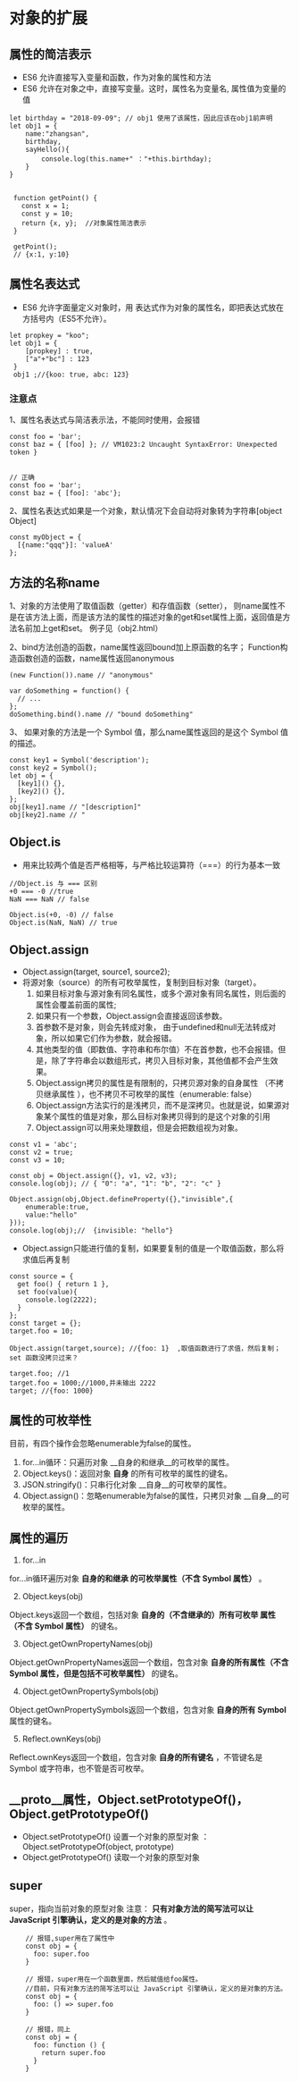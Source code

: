 # 对象的扩展

## 属性的简洁表示
* ES6 允许直接写入变量和函数，作为对象的属性和方法
* ES6 允许在对象之中，直接写变量。这时，属性名为变量名, 属性值为变量的值

```
let birthday = "2018-09-09"; // obj1 使用了该属性，因此应该在obj1前声明
let obj1 = {
    name:"zhangsan",
    birthday,
    sayHello(){
        console.log(this.name+" ："+this.birthday);
    }
}


 function getPoint() {
   const x = 1;
   const y = 10;
   return {x, y};  //对象属性简洁表示
 }

 getPoint();
 // {x:1, y:10}
```


## 属性名表达式
 
* ES6 允许字面量定义对象时，用 表达式作为对象的属性名，即把表达式放在方括号内（ES5不允许）。
 
```
let propkey = "koo";
let obj1 = {
    [propkey] : true,
    ["a"+"bc"] : 123
 }
 obj1 ;//{koo: true, abc: 123}

```
### 注意点

1、属性名表达式与简洁表示法，不能同时使用，会报错

```
const foo = 'bar';
const baz = { [foo] }; // VM1023:2 Uncaught SyntaxError: Unexpected token }


// 正确
const foo = 'bar';
const baz = { [foo]: 'abc'};

```

2、属性名表达式如果是一个对象，默认情况下会自动将对象转为字符串[object Object]

```
const myObject = {
  [{name:"qqq"}]: 'valueA'
};
```

## 方法的名称name

1、对象的方法使用了取值函数（getter）和存值函数（setter），
则name属性不是在该方法上面，而是该方法的属性的描述对象的get和set属性上面，返回值是方法名前加上get和set。
例子见（obj2.html）


2、bind方法创造的函数，name属性返回bound加上原函数的名字；
   Function构造函数创造的函数，name属性返回anonymous

```
(new Function()).name // "anonymous"

var doSomething = function() {
  // ...
};
doSomething.bind().name // "bound doSomething"
```

3、
如果对象的方法是一个 Symbol 值，那么name属性返回的是这个 Symbol 值的描述。

```
const key1 = Symbol('description');
const key2 = Symbol();
let obj = {
  [key1]() {},
  [key2]() {},
};
obj[key1].name // "[description]"
obj[key2].name // "
```


## Object.is
* 用来比较两个值是否严格相等，与严格比较运算符（===）的行为基本一致

```
//Object.is 与 === 区别
+0 === -0 //true
NaN === NaN // false

Object.is(+0, -0) // false
Object.is(NaN, NaN) // true
```

## Object.assign
* Object.assign(target, source1, source2);
* 将源对象（source）的所有可枚举属性，复制到目标对象（target）。
   1. 如果目标对象与源对象有同名属性，或多个源对象有同名属性，则后面的属性会覆盖前面的属性;
   2. 如果只有一个参数，Object.assign会直接返回该参数。
   3. 首参数不是对象，则会先转成对象， 由于undefined和null无法转成对象，所以如果它们作为参数，就会报错。
   4. 其他类型的值（即数值、字符串和布尔值）不在首参数，也不会报错。但是，除了字符串会以数组形式，拷贝入目标对象，其他值都不会产生效果。
   5. Object.assign拷贝的属性是有限制的，只拷贝源对象的自身属性
   （不拷贝继承属性 ），也不拷贝不可枚举的属性（enumerable: false）
   6. Object.assign方法实行的是浅拷贝，而不是深拷贝。也就是说，如果源对象某个属性的值是对象，那么目标对象拷贝得到的是这个对象的引用
   7.  Object.assign可以用来处理数组，但是会把数组视为对象。
 
```
const v1 = 'abc';
const v2 = true;
const v3 = 10;

const obj = Object.assign({}, v1, v2, v3);
console.log(obj); // { "0": "a", "1": "b", "2": "c" }
```

```
Object.assign(obj,Object.defineProperty({},"invisible",{
    enumerable:true,
    value:"hello"
}));
console.log(obj);//  {invisible: "hello"}
```

* Object.assign只能进行值的复制，如果要复制的值是一个取值函数，那么将求值后再复制

```
const source = {
  get foo() { return 1 },
  set foo(value){
    console.log(2222);
  }
};
const target = {};
target.foo = 10; 

Object.assign(target,source); //{foo: 1}  ,取值函数进行了求值，然后复制；set 函数没拷贝过来？
 
target.foo; //1 
target.foo = 1000;//1000,并未输出 2222
target; //{foo: 1000}
```

## 属性的可枚举性
目前，有四个操作会忽略enumerable为false的属性。

1. for...in循环：只遍历对象 __自身的和继承__的可枚举的属性。
2. Object.keys()：返回对象 __自身__ 的所有可枚举的属性的键名。
3. JSON.stringify()：只串行化对象 __自身__的可枚举的属性。
4. Object.assign()：忽略enumerable为false的属性，只拷贝对象 __自身__的可枚举的属性。

## 属性的遍历
1. for...in

for...in循环遍历对象 **自身的和继承  的可枚举属性（不含 Symbol 属性）** 。

2. Object.keys(obj)

Object.keys返回一个数组，包括对象 **自身的（不含继承的）所有可枚举 属性（不含 Symbol 属性）** 的键名。

3. Object.getOwnPropertyNames(obj)

Object.getOwnPropertyNames返回一个数组，包含对象 **自身的所有属性（不含 Symbol 属性，但是包括不可枚举属性）** 的键名。

4. Object.getOwnPropertySymbols(obj)

Object.getOwnPropertySymbols返回一个数组，包含对象 **自身的所有 Symbol** 属性的键名。

5. Reflect.ownKeys(obj)

Reflect.ownKeys返回一个数组，包含对象 **自身的所有键名** ，不管键名是 Symbol 或字符串，也不管是否可枚举。


## __proto__属性，Object.setPrototypeOf()，Object.getPrototypeOf()
* Object.setPrototypeOf() 设置一个对象的原型对象 ：Object.setPrototypeOf(object, prototype)
* Object.getPrototypeOf() 读取一个对象的原型对象

## super
super，指向当前对象的原型对象
注意： **只有对象方法的简写法可以让 JavaScript 引擎确认，定义的是对象的方法** 。

```
    // 报错,super用在了属性中
    const obj = {
      foo: super.foo
    }

    // 报错，super用在一个函数里面，然后赋值给foo属性。
    //目前，只有对象方法的简写法可以让 JavaScript 引擎确认，定义的是对象的方法。
    const obj = {
      foo: () => super.foo
    }

    // 报错，同上
    const obj = {
      foo: function () {
        return super.foo
      }
    }

```











